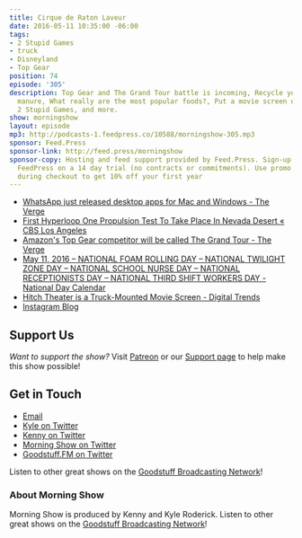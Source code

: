 ```yaml
---
title: Cirque de Raton Laveur
date: 2016-05-11 10:35:00 -06:00
tags:
- 2 Stupid Games
- truck
- Disneyland
- Top Gear
position: 74
episode: '305'
description: Top Gear and The Grand Tour battle is incoming, Recycle your leftover
  manure, What really are the most popular foods?, Put a movie screen on your truck,
  2 Stupid Games, and more.
show: morningshow
layout: episode
mp3: http://podcasts-1.feedpress.co/10588/morningshow-305.mp3
sponsor: Feed.Press
sponsor-link: http://feed.press/morningshow
sponsor-copy: Hosting and feed support provided by Feed.Press. Sign-up today and try
  FeedPress on a 14 day trial (no contracts or commitments). Use promo code `morningshow`
  during checkout to get 10% off your first year
---
```


* [WhatsApp just released desktop apps for Mac and Windows - The Verge](http://www.theverge.com/2016/5/10/11653606/whatsapp-mac-windows-desktop-apps-download)
* [First Hyperloop One Propulsion Test To Take Place In Nevada Desert « CBS Los Angeles](http://losangeles.cbslocal.com/2016/05/11/hyperloop-one-nevada-desert-testing/)
* [Amazon's Top Gear competitor will be called The Grand Tour - The Verge](http://www.theverge.com/2016/5/11/11655930/amazon-jeremy-clarkson-top-gear-show-grand-tour?utm_campaign=theverge&utm_content=chorus&utm_medium=social&utm_source=twitter)
* [May 11, 2016 – NATIONAL FOAM ROLLING DAY – NATIONAL TWILIGHT ZONE DAY – NATIONAL SCHOOL NURSE DAY – NATIONAL RECEPTIONISTS DAY – NATIONAL THIRD SHIFT WORKERS DAY - National Day Calendar](http://www.nationaldaycalendar.com/2016/05/10/may-11-2016-national-foam-rolling-day-national-twilight-zone-day-national-school-nurse-day-national-receptionists-day-national-third-shift-workers-day/)
* [Hitch Theater is a Truck-Mounted Movie Screen - Digital Trends](http://www.digitaltrends.com/cool-tech/hitch-theaters-drive-in-home-theater/)
* [Instagram Blog](http://blog.instagram.com/post/144198429587/160511-a-new-look)

## Support Us
*Want to support the show?* Visit [Patreon](http://patreon.com/morningshow) or our [Support page](http://goodstuff.fm/support) to help make this show possible!

## Get in Touch
* [Email](mailto:kyle@goodstuff.fm)
* [Kyle on Twitter](http://twitter.com/dogburps)
* [Kenny on Twitter](http://twitter.com/pizzarobotics)
* [Morning Show on Twitter](http://twitter.com/morningshowam)
* [Goodstuff.FM on Twitter](http://twitter.com/goodstufffm)

Listen to other great shows on the [Goodstuff Broadcasting Network](http://goodstuff.fm/shows)!

### About Morning Show
Morning Show is produced by Kenny and Kyle Roderick. Listen to other great shows on the [Goodstuff Broadcasting Network](http://goodstuff.fm/)!
